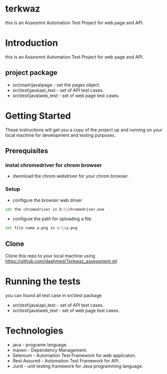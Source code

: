 # terkwaz
this is an Assesmnt Automation Test Project for web page and API.

# Introduction
this is an Assesmnt Automation Test Project for web page and API.
## project package 
* src\main\java\page - set the pages object.
* src\test\java\api_test - set of API test cases.
* src\test\java\web_test - set of web page test cases.

# Getting Started
These instructions will get you a copy of the project up and running on your local machine for development and testing purposes. 

## Prerequisites
### instal chromedriver for chrom browser
* dwonload the chrom webdriver for your chrom browser.

### Setup
* configure the browser web driver
```bash
set the chromedriver in D:\\chromedriver.exe
```
* configure the path for uploading a file.
```bash
set file name a.png in c:\\a.png
```
## Clone
Clone this repo to your local machine using https://github.com/daahmed/Terkwaz_assessment.git

# Running the tests
you can found all test case in src\test package
* src\test\java\api_test - set of API test cases.
* src\test\java\web_test - set of web page test cases.

# Technologies
* java - programe language.
* maven - Dependency Management.
* Selenium - Automation Test Framework for web applicaton.
* Rest Assured - Automation Test Framework for API.
* Junit - unit testing framework for Java programming language.


